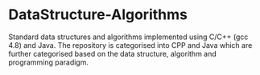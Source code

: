 # DataStructure-Algorithms
Standard data structures and algorithms implemented using C/C++ (gcc 4.8) and Java.
The repository is categorised into CPP and Java which are further categorised based on the data structure, algorithm and programming paradigm.
